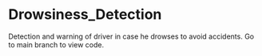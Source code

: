# Drowsiness_Detection
Detection and warning of driver in case he drowses to avoid accidents.
Go to main branch to view code.
